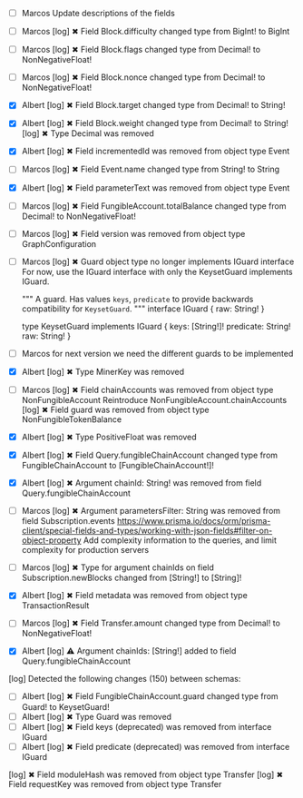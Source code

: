 - [ ] Marcos Update descriptions of the fields

- [ ] Marcos [log] ✖  Field Block.difficulty changed type from BigInt! to BigInt
- [ ] Marcos [log] ✖  Field Block.flags changed type from Decimal! to NonNegativeFloat!
- [ ] Marcos [log] ✖  Field Block.nonce changed type from Decimal! to NonNegativeFloat!
- [x] Albert [log] ✖  Field Block.target changed type from Decimal! to String!
- [x] Albert [log] ✖  Field Block.weight changed type from Decimal! to String!
[log] ✖  Type Decimal was removed
- [x] Albert [log] ✖  Field incrementedId was removed from object type Event
- [ ] Marcos [log] ✖  Field Event.name changed type from String! to String
- [x] Albert [log] ✖  Field parameterText was removed from object type Event
- [ ] Marcos [log] ✖  Field FungibleAccount.totalBalance changed type from Decimal! to NonNegativeFloat!
- [ ] Marcos [log] ✖  Field version was removed from object type GraphConfiguration
- [ ] Marcos [log] ✖  Guard object type no longer implements IGuard interface
  For now, use the IGuard interface with only the KeysetGuard implements IGuard.

  """
  A guard. Has values `keys`, `predicate` to provide backwards compatibility for `KeysetGuard`.
  """
  interface IGuard {
    raw: String!
  }

  type KeysetGuard implements IGuard {
    keys: [String!]!
    predicate: String!
    raw: String!
  }
- [ ] Marcos for next version we need the different guards to be implemented

- [x] Albert [log] ✖  Type MinerKey was removed

- [ ] Marcos [log] ✖  Field chainAccounts was removed from object type NonFungibleAccount
  Reintroduce NonFungibleAccount.chainAccounts
  [log] ✖  Field guard was removed from object type NonFungibleTokenBalance

- [x] Albert [log] ✖  Type PositiveFloat was removed
- [x] Albert [log] ✖  Field Query.fungibleChainAccount changed type from FungibleChainAccount to [FungibleChainAccount!]!
- [x] Albert [log] ✖  Argument chainId: String! was removed from field Query.fungibleChainAccount

- [ ] Marcos [log] ✖  Argument parametersFilter: String was removed from field Subscription.events
  https://www.prisma.io/docs/orm/prisma-client/special-fields-and-types/working-with-json-fields#filter-on-object-property
  Add complexity information to the queries, and limit complexity for production servers

- [ ] Marcos [log] ✖  Type for argument chainIds on field Subscription.newBlocks changed from [String!] to [String]!
- [x] Albert [log] ✖  Field metadata was removed from object type TransactionResult
- [ ] Marcos [log] ✖  Field Transfer.amount changed type from Decimal! to NonNegativeFloat!
- [x] Albert [log] ⚠  Argument chainIds: [String!] added to field Query.fungibleChainAccount




[log]
Detected the following changes (150) between schemas:

- [ ] Albert [log] ✖  Field FungibleChainAccount.guard changed type from Guard! to KeysetGuard!
- [ ] Albert [log] ✖  Type Guard was removed
- [ ] Albert [log] ✖  Field keys (deprecated) was removed from interface IGuard
- [ ] Albert [log] ✖  Field predicate (deprecated) was removed from interface IGuard

[log] ✖  Field moduleHash was removed from object type Transfer
[log] ✖  Field requestKey was removed from object type Transfer
